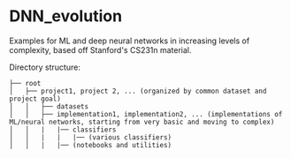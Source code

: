 # DNN_evolution
Examples for ML and deep neural networks in increasing levels of complexity, based off Stanford's CS231n material.

Directory structure:
```
├── root
│   ├── project1, project 2, ... (organized by common dataset and project goal)
│   │   ├── datasets
│   │   ├── implementation1, implementation2, ... (implementations of ML/neural networks, starting from very basic and moving to complex)
│   │   |   |── classifiers
│   │   |   |   |── (various classifiers)
│   │   |   |── (notebooks and utilities)
```
